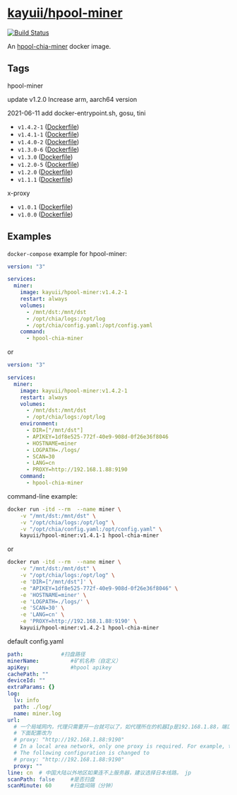 # [kayuii/hpool-miner](https://github.com/Kayuii/hpool-miner)

[![Build Status](https://travis-ci.com/Kayuii/hpool-miner.svg?branch=master)](https://travis-ci.com/Kayuii/hpool-miner)

An [hpool-chia-miner](https://github.com/hpool-dev/chia-miner) docker image.

## Tags

hpool-miner

update v1.2.0 Increase arm, aarch64 version

2021-06-11 add docker-entrypoint.sh, gosu, tini

- `v1.4.2-1` ([Dockerfile](https://github.com/Kayuii/hpool-miner/blob/master/hpool/miner-v1.4.2-1/Dockerfile))
- `v1.4.1-1` ([Dockerfile](https://github.com/Kayuii/hpool-miner/blob/master/hpool/miner-v1.4.1-1/Dockerfile))
- `v1.4.0-2` ([Dockerfile](https://github.com/Kayuii/hpool-miner/blob/master/hpool/miner-v1.4.0-2/Dockerfile))
- `v1.3.0-6` ([Dockerfile](https://github.com/Kayuii/hpool-miner/blob/master/hpool/miner-v1.3.0-6/Dockerfile))
- `v1.3.0` ([Dockerfile](https://github.com/Kayuii/hpool-miner/blob/master/hpool/miner-v1.3.0/Dockerfile))
- `v1.2.0-5` ([Dockerfile](https://github.com/Kayuii/hpool-miner/blob/master/hpool/miner-v1.2.0-5/Dockerfile))
- `v1.2.0` ([Dockerfile](https://github.com/Kayuii/hpool-miner/blob/master/hpool/miner-v1.2.0/Dockerfile))
- `v1.1.1` ([Dockerfile](https://github.com/Kayuii/hpool-miner/blob/master/hpool/miner-v1.1.1/Dockerfile))

x-proxy

- `v1.0.1` ([Dockerfile](https://github.com/Kayuii/hpool-miner/blob/master/x-proxy/xproxy-v1.0.1/Dockerfile))
- `v1.0.0` ([Dockerfile](https://github.com/Kayuii/hpool-miner/blob/master/x-proxy/xproxy-v1.0.0/Dockerfile))

## Examples

`docker-compose` example for hpool-miner:

```yml
version: "3"

services:
  miner:
    image: kayuii/hpool-miner:v1.4.2-1
    restart: always
    volumes:
      - /mnt/dst:/mnt/dst
      - /opt/chia/logs:/opt/log
      - /opt/chia/config.yaml:/opt/config.yaml
    command:
      - hpool-chia-miner
```
or
```yml
version: "3"

services:
  miner:
    image: kayuii/hpool-miner:v1.4.2-1
    restart: always
    volumes:
      - /mnt/dst:/mnt/dst
      - /opt/chia/logs:/opt/log
    environment:
      - DIR=["/mnt/dst"]
      - APIKEY=1df8e525-772f-40e9-908d-0f26e36f8046
      - HOSTNAME=miner
      - LOGPATH=./logs/
      - SCAN=30
      - LANG=cn
      - PROXY=http://192.168.1.88:9190
    command:
      - hpool-chia-miner
```

command-line example:

```sh
docker run -itd --rm  --name miner \
    -v "/mnt/dst:/mnt/dst" \
    -v "/opt/chia/logs:/opt/log" \
    -v "/opt/chia/config.yaml:/opt/config.yaml" \
    kayuii/hpool-miner:v1.4.1-1 hpool-chia-miner
```
or
```sh
docker run -itd --rm  --name miner \
    -v "/mnt/dst:/mnt/dst" \
    -v "/opt/chia/logs:/opt/log" \
    -e 'DIR=["/mnt/dst"]' \
    -e "APIKEY=1df8e525-772f-40e9-908d-0f26e36f8046" \
    -e 'HOSTNAME=miner' \
    -e 'LOGPATH=./logs/' \
    -e 'SCAN=30' \
    -e 'LANG=cn' \
    -e 'PROXY=http://192.168.1.88:9190' \
    kayuii/hpool-miner:v1.4.2-1 hpool-chia-miner
```

default config.yaml

```yaml
path:            #扫盘路径
minerName:          #矿机名称（自定义）
apiKey:             #hpool apikey
cachePath: ""
deviceId: ""
extraParams: {}
log:
  lv: info
  path: ./log/
  name: miner.log
url:
  # 一个局域网内，代理只需要开一台就可以了，如代理所在的机器Ip是192.168.1.88，端口9190
  # 下面配置改为
  # proxy: "http://192.168.1.88:9190"
  # In a local area network, only one proxy is required. For example, the IP of the machine where the proxy is located is 192.168.1.88 and the port is 9190
  # The following configuration is changed to
  # proxy: "http://192.168.1.88:9190"
  proxy: ""
line: cn  # 中国大陆以外地区如果连不上服务器，建议选择日本线路。 jp
scanPath: false     #是否扫盘
scanMinute: 60      #扫盘间隔（分钟）
```
